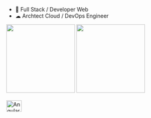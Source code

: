 
- 🌱 Full Stack / Developer Web
- ☁  Archtect Cloud / DevOps Engineer


<div>
<img height="180em" src="https://github-readme-stats.vercel.app/api?username=Devopscomputer&theme=dark&show_icons=true" />
<img height="180em" src="https://github-readme-stats.vercel.app/api/top-langs/?username=iuricode&hide=html&layout=compact&theme=dark" />
                        
</div>
<div style="display: inline_block"><br>
<img align="center" alt="AngularJS" height="30" width="40" src"src"https://raw.githubusercontent.com/jmnote/z-icons/master/svg/bootstrap.svg">
